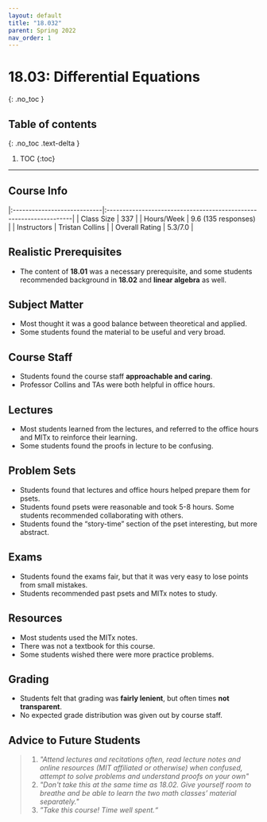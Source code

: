 ```yaml
---
layout: default
title: "18.032"
parent: Spring 2022
nav_order: 1
---
```


# 18.03: Differential Equations
{: .no_toc }

## Table of contents
{: .no_toc .text-delta }

1. TOC
{:toc}

---

## Course Info

|:----------------------------|:-------------------------------------------------------------------|
| Class Size    		| 337                                                            		|
| Hours/Week        	| 9.6 (135 responses)                                          	| 
| Instructors         	| Tristan Collins					|
| Overall Rating	| 5.3/7.0						|

## Realistic Prerequisites
* The content of **18.01** was a necessary prerequisite, and some students recommended background in **18.02** and **linear algebra** as well. 

## Subject Matter
* Most thought it was a good balance between theoretical and applied.  
* Some students found the material to be useful and very broad. 

## Course Staff
* Students found the course staff **approachable and caring**. 
* Professor Collins and TAs were both helpful in office hours.  


## Lectures
* Most students learned from the lectures, and referred to the office hours and MITx to reinforce their learning. 
* Some students found the proofs in lecture to be confusing. 


## Problem Sets
* Students found that lectures and office hours helped prepare them for psets. 
* Students found psets were reasonable and took 5-8 hours. Some students recommended collaborating with others.
* Students found the “story-time” section of the pset interesting, but more abstract.

## Exams
* Students found the exams fair, but that it was very easy to lose points from small mistakes. 
* Students recommended past psets and MITx notes to study. 

## Resources
* Most students used the MITx notes.
* There was not a textbook for this course.
* Some students wished there were more practice problems.

## Grading
* Students felt that grading was **fairly lenient**, but often times **not transparent**. 
* No expected grade distribution was given out by course staff.

## Advice to Future Students
> 1. *"Attend lectures and recitations often, read lecture notes and online resources (MIT affiliated or otherwise) when confused, attempt to solve problems and understand proofs on your own"* 
> 2. *"Don't take this at the same time as 18.02. Give yourself room to breathe and be able to learn the two math classes’ material separately."*
> 3. *”Take this course! Time well spent.“*
